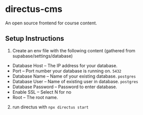 # directus-cms
An open source frontend for course content.

## Setup Instructions
1. Create an env file with the following content (gathered from supabase/settings/database) 
  - Database Host – The IP address for your database.
  - Port – Port number your database is running on. `5432`
  - Database Name – Name of your existing database. `postgres`
  - Database User – Name of existing user in database. `postgres`
  - Database Password – Password to enter database.
  - Enable SSL – Select  N for no
  - Root – The root name.
2. run directus with `npx directus start`

